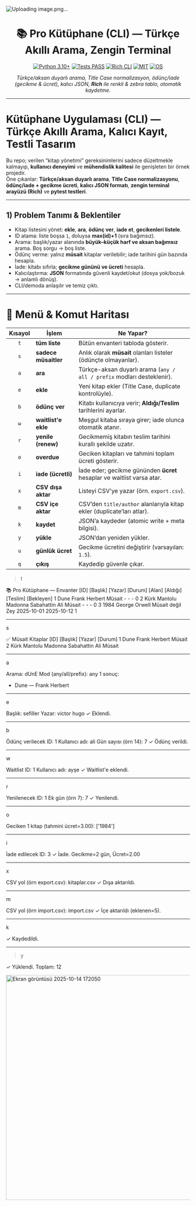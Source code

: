 
![Uploading image.png…]()



<!-- Banner / Kapak -->
<p align="center">

</p>

<h1 align="center">📚 Pro Kütüphane (CLI) — Türkçe Akıllı Arama, Zengin Terminal</h1>

<p align="center">
  <a href="https://www.python.org/"><img src="https://img.shields.io/badge/Python-3.10%2B-3776AB?logo=python&logoColor=white" alt="Python 3.10+"></a>
  <a href="#"><img src="https://img.shields.io/badge/Tests-PASS-28a745?logo=pytest&logoColor=white" alt="Tests PASS"></a>
  <a href="#"><img src="https://img.shields.io/badge/CLI-Rich-6f42c1?logo=readme&logoColor=white" alt="Rich CLI"></a>
  <a href="#"><img src="https://img.shields.io/badge/License-MIT-yellow.svg" alt="MIT"></a>
  <a href="#"><img src="https://img.shields.io/badge/OS-Windows%20%7C%20macOS%20%7C%20Linux-informational" alt="OS"></a>
</p>

<p align="center">
  <i>Türkçe/aksan duyarlı arama, Title Case normalizasyon, ödünç/iade (gecikme & ücret), kalıcı JSON, <b>Rich</b> ile renkli & zebra tablo, otomatik kaydetme.</i>
</p>



---
# Kütüphane Uygulaması (CLI) — Türkçe Akıllı Arama, Kalıcı Kayıt, Testli Tasarım

Bu repo; verilen “kitap yönetimi” gereksinimlerini sadece düzeltmekle kalmayıp, **kullanıcı deneyimi** ve **mühendislik kalitesi** ile genişleten bir örnek projedir.  
Öne çıkanlar: **Türkçe/aksan duyarlı arama**, **Title Case normalizasyonu**, **ödünç/iade + gecikme ücreti**, **kalıcı JSON formatı**, **zengin terminal arayüzü (Rich)** ve **pytest testleri**.

---




## 1) Problem Tanımı & Beklentiler

- Kitap listesini yönet: **ekle**, **ara**, **ödünç ver**, **iade et**, **gecikenleri listele**.
- ID atama: liste boşsa `1`, doluysa **max(id)+1** (sıra bağımsız).
- Arama: başlık/yazar alanında **büyük–küçük harf ve aksan bağımsız** arama. Boş sorgu → boş liste.
- Ödünç verme: yalnız **müsait** kitaplar verilebilir; iade tarihini gün bazında hesapla.
- İade: kitabı sıfırla; **gecikme gününü ve ücreti** hesapla.
- Kalıcılaştırma: **JSON** formatında güvenli kaydet/okut (dosya yok/bozuk → anlamlı dönüş).
- CLI/demoda anlaşılır ve temiz çıktı.

---




# 🧭 Menü & Komut Haritası

| Kısayol | İşlem                | Ne Yapar?                                                              |
| :-----: | -------------------- | ---------------------------------------------------------------------- |
|   `t`   | **tüm liste**        | Bütün envanteri tabloda gösterir.                                      |
|   `s`   | **sadece müsaitler** | Anlık olarak **müsait** olanları listeler (ödünçte olmayanlar).        |
|   `a`   | **ara**              | Türkçe-aksan duyarlı arama (`any / all / prefix` modları desteklenir). |
|   `e`   | **ekle**             | Yeni kitap ekler (Title Case, duplicate kontrolüyle).                  |
|   `b`   | **ödünç ver**        | Kitabı kullanıcıya verir; **Aldığı/Teslim** tarihlerini ayarlar.       |
|   `w`   | **waitlist'e ekle**  | Meşgul kitaba sıraya girer; iade olunca otomatik atanır.               |
|   `r`   | **yenile (renew)**   | Gecikmemiş kitabın teslim tarihini kurallı şekilde uzatır.             |
|   `o`   | **overdue**          | Geciken kitapları ve tahmini toplam ücreti gösterir.                   |
|   `i`   | **iade (ücretli)**   | İade eder; gecikme gününden **ücret** hesaplar ve waitlist varsa atar. |
|   `x`   | **CSV dışa aktar**   | Listeyi CSV’ye yazar (örn. `export.csv`).                              |
|   `m`   | **CSV içe aktar**    | CSV’den `title/author` alanlarıyla kitap ekler (duplicate’ları atlar). |
|   `k`   | **kaydet**           | JSON’a kaydeder (atomic write + meta bilgisi).                         |
|   `y`   | **yükle**            | JSON’dan yeniden yükler.                                               |
|   `u`   | **günlük ücret**     | Gecikme ücretini değiştirir (varsayılan: `1.5`).                       |
|   `q`   | **çıkış**            | Kaydedip güvenle çıkar.                                                |








> t
> 
📚 Pro Kütüphane — Envanter
[ID] [Başlık]                 [Yazar]             [Durum]        [Alan]  [Aldığı]     [Teslim]     [Bekleyen]
  1  Dune                     Frank Herbert       Müsait          -       -            -            0
  2  Kürk Mantolu Madonna     Sabahattin Ali      Müsait          -       -            -            0
  3  1984                     George Orwell       Müsait değil    Zey     2025-10-01   2025-10-12   1


-------------------------------------------------------------------


s

✅ Müsait Kitaplar
[ID] [Başlık]                 [Yazar]             [Durum]
  1  Dune                     Frank Herbert       Müsait
  2  Kürk Mantolu Madonna     Sabahattin Ali      Müsait

-------------------------------------------------------------------


a

Arama: dUnE
Mod (any/all/prefix): any
1 sonuç:
 - Dune — Frank Herbert

--------------------------------------------------------------------


e

Başlık: sefiller
Yazar: victor hugo
✓ Eklendi.

--------------------------------------------------------------------


b

Ödünç verilecek ID: 1
Kullanıcı adı: ali
Gün sayısı (örn 14): 7
✓ Ödünç verildi.

--------------------------------------------------------------------


w

Waitlist ID: 1
Kullanıcı adı: ayşe
✓ Waitlist'e eklendi.

-------------------------------------------------------------------


r

Yenilenecek ID: 1
Ek gün (örn 7): 7
✓ Yenilendi.

-------------------------------------------------------------------


o

Geciken 1 kitap (tahmini ücret=3.00): ['1984']

-------------------------------------------------------------------


i

İade edilecek ID: 3
✓ İade. Gecikme=2 gün, Ücret=2.00

-------------------------------------------------------------------


x

CSV yol (örn export.csv): kitaplar.csv
✓ Dışa aktarıldı.

-------------------------------------------------------------------


m

CSV yol (örn import.csv): import.csv
✓ İçe aktarıldı (eklenen=5).

------------------------------------------------------------------


k

✓ Kaydedildi.

-----------------------------------------------------------------

> y
> 
✓ Yüklendi. Toplam: 12





<img width="1699" height="615" alt="Ekran görüntüsü 2025-10-14 172050" src="https://github.com/user-attachments/assets/232e3ee4-09de-499d-bec1-a918a851928d" />
